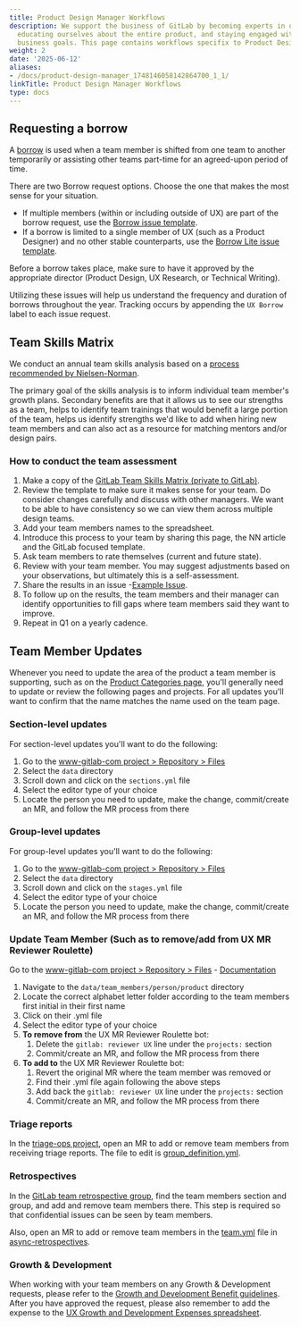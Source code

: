 ```yaml
---
title: Product Design Manager Workflows
description: We support the business of GitLab by becoming experts in our stage group,
  educating ourselves about the entire product, and staying engaged with user and
  business goals. This page contains workflows specifix to Product Design Managers
weight: 2
date: '2025-06-12'
aliases:
- /docs/product-design-manager_1748146058142864700_1_1/
linkTitle: Product Design Manager Workflows
type: docs
---
```


## Requesting a borrow

A [borrow](/handbook/product/product-processes/#borrow) is used when a team member is shifted from one team to another temporarily or assisting other teams part-time for an agreed-upon period of time.

There are two Borrow request options. Choose the one that makes the most sense for your situation.

- If multiple members (within or including outside of UX) are part of the borrow request, use the [Borrow issue template](https://gitlab.com/gitlab-com/Product/-/blob/main/.gitlab/issue_templates/Borrow-Request.md).
- If a borrow is limited to a single member of UX (such as a Product Designer) and no other stable counterparts, use the [Borrow Lite issue template](https://gitlab.com/gitlab-com/Product/-/blob/main/.gitlab/issue_templates/Borrow-Request-Lite.md).

Before a borrow takes place, make sure to have it approved by the appropriate director (Product Design, UX Research, or Technical Writing).

Utilizing these issues will help us understand the frequency and duration of borrows throughout the year. Tracking occurs by appending the `UX Borrow` label to each issue request.

## Team Skills Matrix

We conduct an annual team skills analysis based on a [process recommended by Nielsen-Norman](https://www.nngroup.com/articles/skill-mapping/).

The primary goal of the skills analysis is to inform individual team member's growth plans. Secondary benefits are that it allows us to see our strengths as a team, helps to identify team trainings that would benefit a large portion of the team, helps us identify strengths we'd like to add when hiring new team members and can also act as a resource for matching mentors and/or design pairs.

### How to conduct the team assessment

1. Make a copy of the [GitLab Team Skills Matrix (private to GitLab)](https://docs.google.com/spreadsheets/d/1MZsalURuFy60mNCBlzkQ2hhPSWsuSXtjJ-NlFac7jCA/edit?usp=sharing).
1. Review the template to make sure it makes sense for your team. Do consider changes carefully and discuss with other managers. We want to be able to have consistency so we can view them across multiple design teams.
1. Add your team members names to the spreadsheet.
1. Introduce this process to your team by sharing this page, the NN article and the GitLab focused template.
1. Ask team members to rate themselves (current and future state).
1. Review with your team member. You may suggest adjustments based on your observations, but ultimately this is a self-assessment.
1. Share the results in an issue -[Example Issue](https://gitlab.com/gitlab-org/gitlab-design/-/issues/1674).
1. To follow up on the results, the team members and their manager can identify opportunities to fill gaps where team members said they want to improve.
1. Repeat in Q1 on a yearly cadence.

## Team Member Updates

Whenever you need to update the area of the product a team member is supporting, such as on the [Product Categories page](/handbook/product/categories), you'll generally need to update or review the following pages and projects. For all updates you'll want to confirm that the name matches the name used on the team page.

### Section-level updates

For section-level updates you'll want to do the following:

1. Go to the [www-gitlab-com project > Repository > Files](https://gitlab.com/gitlab-com/www-gitlab-com/-/tree/master)
1. Select the `data` directory
1. Scroll down and click on the `sections.yml` file
1. Select the editor type of your choice
1. Locate the person you need to update, make the change, commit/create an MR, and follow the MR process from there

### Group-level updates

For group-level updates you'll want to do the following:

1. Go to the [www-gitlab-com project > Repository > Files](https://gitlab.com/gitlab-com/www-gitlab-com/-/tree/master)
1. Select the `data` directory
1. Scroll down and click on the `stages.yml` file
1. Select the editor type of your choice
1. Locate the person you need to update, make the change, commit/create an MR, and follow the MR process from there

### Update Team Member (Such as to remove/add from UX MR Reviewer Roulette)

Go to the [www-gitlab-com project > Repository > Files](https://gitlab.com/gitlab-com/www-gitlab-com/-/tree/master) - [Documentation](https://gitlab.com/gitlab-com/www-gitlab-com/-/tree/master/data/team_members/person#team-member-data-schema)

1. Navigate to the `data/team_members/person/product` directory
1. Locate the correct alphabet letter folder according to the team members first initial in their first name
1. Click on their .yml file
1. Select the editor type of your choice
1. **To remove from** the UX MR Reviewer Roulette bot:
    1. Delete the `gitlab: reviewer UX` line under the `projects:` section
    1. Commit/create an MR, and follow the MR process from there
1. **To add to** the UX MR Reviewer Roulette bot:
    1. Revert the original MR where the team member was removed or
    1. Find their .yml file again following the above steps
    1. Add back the `gitlab: reviewer UX` line under the `projects:` section
    1. Commit/create an MR, and follow the MR process from there

### Triage reports

In the [triage-ops project](https://gitlab.com/gitlab-org/quality/triage-ops), open an MR to add or remove team members from receiving triage reports. The file to edit is [group_definition.yml](https://gitlab.com/gitlab-org/quality/triage-ops/-/blob/383402bff66bcdb45e842f7f8dfb1b77a500c650/group-definition.yml).

### Retrospectives

In the [GitLab team retrospective group](https://gitlab.com/gl-retrospectives), find the team members section and group, and add and remove team members there. This step is required so that confidential issues can be seen by team members.

Also, open an MR to add or remove team members in the [team.yml](https://gitlab.com/gitlab-org/async-retrospectives/-/blob/master/teams.yml) file in [async-retrospectives](https://gitlab.com/gitlab-org/async-retrospectives).

### Growth & Development

When working with your team members on any Growth & Development requests, please refer to the [Growth and Development Benefit guidelines](/handbook/people-group/learning-and-development/growth-and-development/). After you have approved the request, please also remember to add the expense to the [UX Growth and Development Expenses spreadsheet](https://docs.google.com/spreadsheets/d/1hLm_XEX3Vux1Co_dMY5A74io8oqXArDAX6MonlBOYNg).
